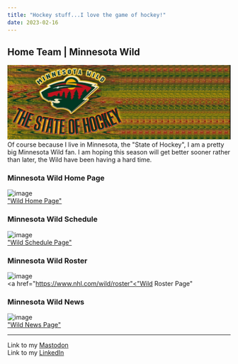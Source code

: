 ```yaml
---
title: "Hockey stuff...I love the game of hockey!"
date: 2023-02-16
---
```

## Home Team | Minnesota Wild

![alt text](https://github.com/Nathan1824/Blog-Post-Dev/blob/main/_pictures/MNWild_2.jpg?raw=true)\
Of course because I live in Minnesota, the "State of Hockey", I am a pretty big Minnesota Wild fan. I am hoping this season will get better sooner rather than later, the Wild have been having a hard time.

### Minnesota Wild Home Page

![image](https://www.fantasysp.com/images/nhl/x2832106.png.pagespeed.ic.yk2XyvbEjb.png)\
<a href="https://www.nhl.com/wild/">"Wild Home Page"</a>

### Minnesota Wild Schedule

![image](https://cms.nhl.bamgrid.com/images/headshots/current/168x168/8474716.jpg)\
<a href="https://www.nhl.com/wild/schedule">"Wild Schedule Page"</a>

### Minnesota Wild Roster

![image](https://sports.cbsimg.net/images/nhl/players/170x170/1771018.png)\
<a href="https://www.nhl.com/wild/roster"<"Wild Roster Page"</a>

### Minnesota Wild News

![image](https://everipedia-storage.s3.amazonaws.com/ProfilePicture/en/Bill_Guerin__165712/BillGuerin2015_2.jpg__59036__thumb.jpeg)\
<a href="https://www.nhl.com/wild/news">"Wild News Page"</a>

---
Link to my <a rel="me" href="https://tech.lgbt/@NathanHamblin_MI6">Mastodon</a>\
Link to my <a rel="me" href="https://www.linkedin.com/in/nathan-hamblin">LinkedIn</a>
